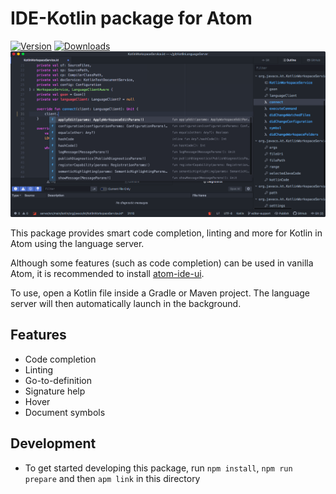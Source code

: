 # IDE-Kotlin package for Atom

[![Version](https://img.shields.io/apm/v/ide-kotlin)](https://atom.io/packages/ide-kotlin)
[![Downloads](https://img.shields.io/apm/dm/ide-kotlin)](https://atom.io/packages/ide-kotlin)
![Screenshot](https://raw.githubusercontent.com/fwcd/atom-ide-kotlin/master/screenshot.png)

This package provides smart code completion, linting and more for Kotlin in Atom using the language server.

Although some features (such as code completion) can be used in vanilla Atom, it is recommended to install [atom-ide-ui](https://atom.io/packages/atom-ide-ui).

To use, open a Kotlin file inside a Gradle or Maven project. The language server will then automatically launch in the background.

## Features

* Code completion
* Linting
* Go-to-definition
* Signature help
* Hover
* Document symbols

## Development

* To get started developing this package, run `npm install`, `npm run prepare` and then `apm link` in this directory
